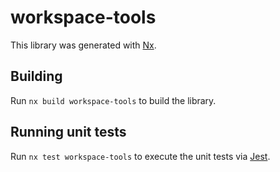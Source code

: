 # workspace-tools

This library was generated with [Nx](https://nx.dev).



## Building

Run `nx build workspace-tools` to build the library.





## Running unit tests

Run `nx test workspace-tools` to execute the unit tests via [Jest](https://jestjs.io).


